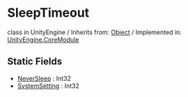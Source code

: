 # SleepTimeout
class in UnityEngine
 / Inherits from: <a href="https://docs.unity3d.com/6000.0/Documentation/ScriptReference/Object.html" target="_blank">Object</a> / Implemented in: <a href="https://docs.unity3d.com/6000.0/Documentation/ScriptReference/UnityEngine.CoreModule.html" target="_blank">UnityEngine.CoreModule</a>
## Static Fields
- <a href="https://docs.unity3d.com/6000.0/Documentation/ScriptReference/SleepTimeout-NeverSleep.html" target="_blank">NeverSleep</a> : Int32
- <a href="https://docs.unity3d.com/6000.0/Documentation/ScriptReference/SleepTimeout-SystemSetting.html" target="_blank">SystemSetting</a> : Int32
